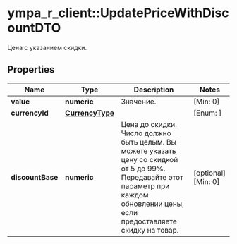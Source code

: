 # ympa_r_client::UpdatePriceWithDiscountDTO

Цена с указанием скидки.

## Properties
Name | Type | Description | Notes
------------ | ------------- | ------------- | -------------
**value** | **numeric** | Значение. | [Min: 0] 
**currencyId** | [**CurrencyType**](CurrencyType.md) |  | [Enum: ] 
**discountBase** | **numeric** | Цена до скидки.  Число должно быть целым. Вы можете указать цену со скидкой от 5 до 99%.  Передавайте этот параметр при каждом обновлении цены, если предоставляете скидку на товар.  | [optional] [Min: 0] 


